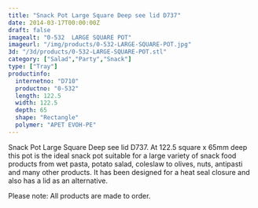 ```yaml
---
title: "Snack Pot Large Square Deep see lid D737"
date: 2014-03-17T00:00:00Z
draft: false
imagealt: "0-532  LARGE SQUARE POT"
imageurl: "/img/products/0-532-LARGE-SQUARE-POT.jpg"
3d: "/3d/products/0-532-LARGE-SQUARE-POT.stl"
category: ["Salad","Party","Snack"]
type: ["Tray"]
productinfo:
  internetno: "D710"
  productno: "0-532"
  length: 122.5
  width: 122.5
  depth: 65
  shape: "Rectangle"
  polymer: "APET EVOH-PE"
---
```

Snack Pot Large Square Deep see lid D737.  At 122.5 square x 65mm deep this pot is the ideal snack pot suitable for a large variety of snack food products from wet pasta, potato salad, coleslaw to olives, nuts, antipasti and many other products. It has been designed for a heat seal closure and also has a lid as an alternative.

Please note: All products are made to order.